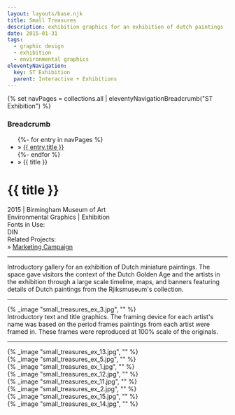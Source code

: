```yaml
---
layout: layouts/base.njk
title: Small Treasures
description: exhibition graphics for an exhibition of dutch paintings
date: 2015-01-31
tags:
  - graphic design
  - exhibition
  - environmental graphics
eleventyNavigation:
  key: ST Exhibition
  parent: Interactive + Exhibitions
---
```

{% set navPages = collections.all | eleventyNavigationBreadcrumb("ST Exhibition") %}
<div class="breadcrumb">
    <h3 class="visually-hidden">Breadcrumb</h3>
	<ul class="nav">
            {%- for entry in navPages %}
		<li class="nav-item"{% if entry.url == page.url %} class="active-breadcrumb"{% endif %}> » <a href="{{ entry.url }}">{{ entry.title }}</a></li>
  	    	{%- endfor %}
	    <li class="nav-item"><active-breadcrumb>» {{ title }}</active-breadcrumb></li>
	</ul>
</div>
<div class="container">
	<div class="row"></div>
	<div class="row">
		<div class="col-4 col-4-md col-4-lg">
			<h1>{{ title }}</h1>
			<figcaption>2015 | Birmingham Museum of Art</figcaption>
			<figcaption>Environmental Graphics | Exhibition</figcaption>
			<figcaption>Fonts in Use:</br>DIN</figcaption>
			<figcaption>Related Projects:</br>» <a href=/creative_index/campaigns_posters/2015_small_treasures>Marketing Campaign</a></figcaption>
			<hr>
		    	<p>Introductory gallery for an exhibition of Dutch miniature paintings. The space gave visitors the context of the Dutch Golden Age and the artists in the exhibition through a large scale timeline, maps, and banners featuring details of Dutch paintings from the Rjiksmuseum's collection.</p>
			<hr>
		</div>
        <div class="col"></div>
		<div class="col-6 col-6-md col-6-lg">
				{% _image "small_treasures_ex_3.jpg", "" %}
				<figcaption>Introductory text and title graphics. The framing device for each artist's name was based on the period frames paintings from each artist were framed in. These frames were reproduced at 100% scale of the originals.</figcaption>
		</div>
	</div>
	<hr>
	<div class="row"></div>
	<div class="row">
		<div class="col-8 col-8-md col-8-lg">{% _image "small_treasures_ex_13.jpg", "" %}</div>
		<div class="col-4 col-4-md col-4-lg"><div class="spacer-sm"></div>{% _image "small_treasures_ex_5.jpg", "" %}<div class="spacer"></div></div>
	</div>
	<div class="row">
		<div class="col-4 col-4-md col-4-lg"><div class="spacer-sm"></div>{% _image "small_treasures_ex_1.jpg", "" %}</div>
		<div class="col-8 col-8-md col-8-lg">{% _image "small_treasures_ex_12.jpg", "" %}</div>
	</div>
	<div class="row">
		<div class="col-8 col-8-md col-8-lg">{% _image "small_treasures_ex_11.jpg", "" %}</div>
		<div class="col-4 col-4-md col-4-lg"><div class="spacer-sm"></div>{% _image "small_treasures_ex_2.jpg", "" %}<div class="spacer"></div></div>
	</div>
	<div class="row">
		<div class="col-4 col-4-md col-4-lg"><div class="spacer-sm"></div>{% _image "small_treasures_ex_15.jpg", "" %}</div>
  		<div class="col-8 col-8-md col-8-lg">{% _image "small_treasures_ex_14.jpg", "" %}</div>
	</div>
</div>